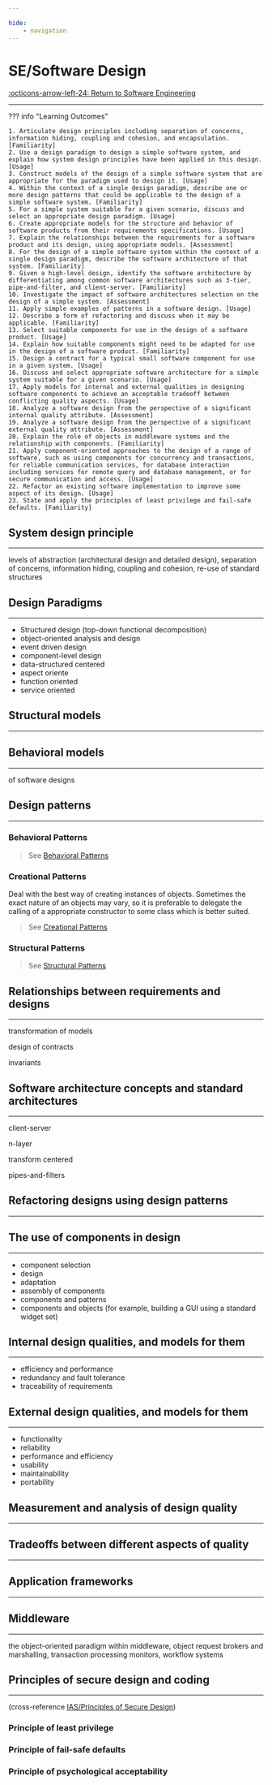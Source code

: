 ```yaml
---

hide:
    - navigation 
---
```

# SE/Software Design

[:octicons-arrow-left-24: Return to Software Engineering](/Knowledge-Notebook/Software-Engineering/)

---

??? info "Learning Outcomes"

    1. Articulate design principles including separation of concerns, information hiding, coupling and cohesion, and encapsulation. [Familiarity]
    2. Use a design paradigm to design a simple software system, and explain how system design principles have been applied in this design. [Usage]
    3. Construct models of the design of a simple software system that are appropriate for the paradigm used to design it. [Usage]
    4. Within the context of a single design paradigm, describe one or more design patterns that could be applicable to the design of a simple software system. [Familiarity]
    5. For a simple system suitable for a given scenario, discuss and select an appropriate design paradigm. [Usage]
    6. Create appropriate models for the structure and behavior of software products from their requirements specifications. [Usage]
    7. Explain the relationships between the requirements for a software product and its design, using appropriate models. [Assessment]
    8. For the design of a simple software system within the context of a single design paradigm, describe the software architecture of that system. [Familiarity]
    9. Given a high-level design, identify the software architecture by differentiating among common software architectures such as 3-tier, pipe-and-filter, and client-server. [Familiarity]
    10. Investigate the impact of software architectures selection on the design of a simple system. [Assessment]
    11. Apply simple examples of patterns in a software design. [Usage]
    12. Describe a form of refactoring and discuss when it may be applicable. [Familiarity]
    13. Select suitable components for use in the design of a software product. [Usage]
    14. Explain how suitable components might need to be adapted for use in the design of a software product. [Familiarity]
    15. Design a contract for a typical small software component for use in a given system. [Usage]
    16. Discuss and select appropriate software architecture for a simple system suitable for a given scenario. [Usage]
    17. Apply models for internal and external qualities in designing software components to achieve an acceptable tradeoff between conflicting quality aspects. [Usage]
    18. Analyze a software design from the perspective of a significant internal quality attribute. [Assessment]
    19. Analyze a software design from the perspective of a significant external quality attribute. [Assessment]
    20. Explain the role of objects in middleware systems and the relationship with components. [Familiarity]
    21. Apply component-oriented approaches to the design of a range of software, such as using components for concurrency and transactions, for reliable communication services, for database interaction including services for remote query and database management, or for secure communication and access. [Usage]
    22. Refactor an existing software implementation to improve some aspect of its design. [Usage]
    23. State and apply the principles of least privilege and fail-safe defaults. [Familiarity]

## System design principle

---

levels of abstraction (architectural design and detailed design), separation of
concerns, information hiding, coupling and cohesion, re-use of standard structures

## Design Paradigms

---

- Structured design (top-down functional decomposition)
- object-oriented analysis and design
- event driven design
- component-level design
- data-structured centered
- aspect oriente
- function oriented
- service oriented

## Structural models

---

## Behavioral models

---

of software designs

## Design patterns

---

### Behavioral Patterns

> See [Behavioral Patterns](/More-In-Depth/Design-Patterns/#behavioral-patterns)

### Creational Patterns

Deal with the best way of creating instances of objects. Sometimes the exact nature of an objects may vary, so it is preferable to delegate the calling of a appropriate constructor to some class which is better suited.

> See [Creational Patterns](More-In-Depth/Design-Patterns.md#creational-patterns)

### Structural Patterns

> See [Structural Patterns](More-In-Depth/Design-Patterns.md#structural-patterns)

## Relationships between requirements and designs

---

transformation of models

design of contracts

invariants

## Software architecture concepts and standard architectures

---

client-server

n-layer

transform centered

pipes-and-filters

## Refactoring designs using design patterns

---

## The use of components in design

---

- component selection
- design
- adaptation
- assembly of components
- components and patterns
- components and objects (for example, building a GUI using a standard widget set)

## Internal design qualities, and models for them

---

- efficiency and performance
- redundancy and fault tolerance
- traceability of requirements

## External design qualities, and models for them

---

- functionality
- reliability
- performance and efficiency
- usability
- maintainability
- portability

## Measurement and analysis of design quality

---

## Tradeoffs between different aspects of quality

---

## Application frameworks

---

## Middleware

---

the object-oriented paradigm within middleware, object request brokers and marshalling, transaction processing monitors, workflow systems

## Principles of secure design and coding

---

(cross-reference [IAS/Principles of Secure Design](../Information-Assurance-Security/index.md))

### Principle of least privilege

### Principle of fail-safe defaults

### Principle of psychological acceptability
